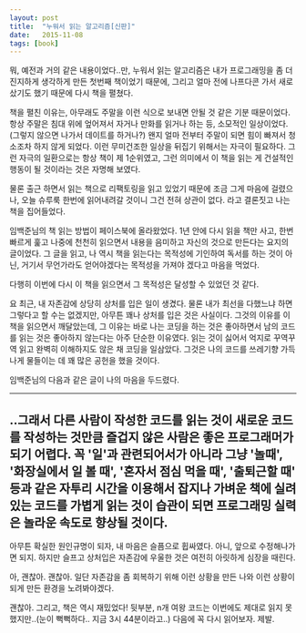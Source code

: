 ```yaml
---
layout: post
title:  "누워서 읽는 알고리즘[신판]"
date:   2015-11-08
tags: [book]
---
```


뭐, 예전과 거의 같은 내용이었다..만, 누워서 읽는 알고리즘은 내가 프로그래밍을 좀 더 진지하게 생각하게 만든 첫번째 책이었기 때문에, 그리고 얼마 전에 나프다콘 가서 새로 샀기도 했기 때문에 다시 책을 펼쳤다. 

  책을 펼친 이유는, 아무래도 주말을 이런 식으로 보내면 안될 것 같은 기분 때문이었다. 항상 주말은 침대 위에 엎어져서 자거나 만화를 읽거나 하는 등, 소모적인 일상이었다.(그렇지 않으면 나가서 데이트를 하거나?) 왠지 얼마 전부터 주말이 되면 힘이 빠져서 청소조차 하지 않게 되었다. 이런 무미건조한 일상을 뒤집기 위해서는 자극이 필요하다. 그런 자극의 일환으로는 항상 책이 제 1순위였고, 그런 의미에서 이 책을 읽는 게 건설적인 행동이 될 것이라는 것은 자명해 보였다. 

  물론 출근 하면서 읽는 책으로 리팩토링을 읽고 있었기 때문에 조금 그게 마음에 걸렸으나, 오늘 슈루룩 한번에 읽어내려갈 것이니 그건 전혀 상관이 없다. 라고 결론짓고 나는 책을 집어들었다. 

  임백준님의 책 읽는 방법이 페이스북에 올라왔었다. 1년 안에 다시 읽을 책만 사고, 한번 빠르게 훑고 나중에 천천히 읽으면서 내용을 음미하고 자신의 것으로 만든다는 요지의 글이었다. 그 글을 읽고, 나 역시 책을 읽는다는 목적성에 기인하여 독서를 하는 것이 아닌, 거기서 무언가라도 얻어야겠다는 목적성을 가져야 겠다고 마음을 먹었다. 

  다행히 이번에 다시 이 책을 읽으면서 그 목적성은 달성할 수 있었던 것 같다. 

  요 최근, 내 자존감에 상당히 상처를 입은 일이 생겼다. 물론 내가 최선을 다했느냐 하면 그렇다고 할 수는 없겠지만, 아무튼 꽤나 상처를 입은 것은 사실이다. 그것의 이유를 이 책을 읽으면서 깨달았는데, 그 이유는 바로 나는 코딩을 하는 것은 좋아하면서 남의 코드를 읽는 것은 좋아하지 않는다는 아주 단순한 이유였다. 읽는 것이 싫어서 억지로 꾸역꾸역 읽고 완벽히 이해하지도 않은 채 코딩을 일삼았다. 그것은 나의 코드를 쓰레기향 가득나게 물들이는 데 꽤 많은 공헌을 했을 것이다. 

  임백준님의 다음과 같은 글이 나의 마음을 두드렸다. 

---- 
  ..그래서 다른 사람이 작성한 코드를 읽는 것이 새로운 코드를 작성하는 것만큼 즐겁지 않은 사람은 좋은 프로그래머가 되기 어렵다. 꼭 '일'과 관련되어서가 아니라 그냥 '놀때', '화장실에서 일 볼 때', '혼자서 점심 먹을 때', '출퇴근할 때' 등과 같은 자투리 시간을 이용해서 잡지나 가벼운 책에 실려 있는 코드를 가볍게 읽는 것이 습관이 되면 프로그래밍 실력은 놀라운 속도로 향상될 것이다. 
---- 

  아무튼 확실한 원인규명이 되자, 내 마음은 슬픔으로 휩싸였다. 아니, 앞으로 수정해나가면 되지. 하지만 슬프고 상처입은 자존감에 우울한 것은 여전히 아릿하게 심장을 때린다. 

  아, 괜찮아. 괜찮아. 일단 자존감을 좀 회복하기 위해 이런 상황을 만든 나와 이런 상황이 되게 만든 환경을 노려봐야겠다. 

  괜찮아. 그리고, 책은 역시 재밌었다! 뒷부분, n개 여왕 코드는 이번에도 제대로 읽지 못했지만..(눈이 뻑뻑하다.. 지금 3시 44분이라고..) 다음에 꼭 다시 읽어보자. 제발.